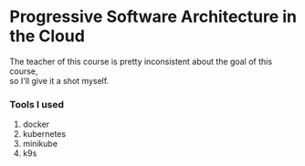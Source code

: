 # Progressive Software Architecture in the Cloud 
The teacher of this course is pretty inconsistent about the goal of this course,  
so I'll give it a shot myself.

### Tools I used
1) docker
2) kubernetes
3) minikube
4) k9s

